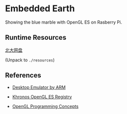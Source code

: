 # Embedded Earth
Showing the blue marble with OpenGL ES on Rasberry Pi.

## Runtime Resources
[北大网盘](https://disk.pku.edu.cn:443/link/BAA414AF3F09572EB85A90312A09E2FA)

(Unpack to `./resources`)

## References
* [Desktop Emulator by ARM](https://developer.arm.com/tools-and-software/graphics-and-gaming/opengl-es-emulator)

* [Khronos OpenGL ES Registry](https://www.khronos.org/registry/OpenGL/index_es.php)

* [OpenGL Programming Concepts](https://developer.apple.com/library/archive/documentation/GraphicsImaging/Conceptual/OpenGL-MacProgGuide/opengl_pg_concepts/opengl_pg_concepts.html)
